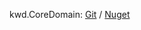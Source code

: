 kwd.CoreDomain: [Git](https://github.com/Dkowald/kwd.CoreDomain/) / [Nuget](https://www.nuget.org/packages/kwd.CoreDomain/)